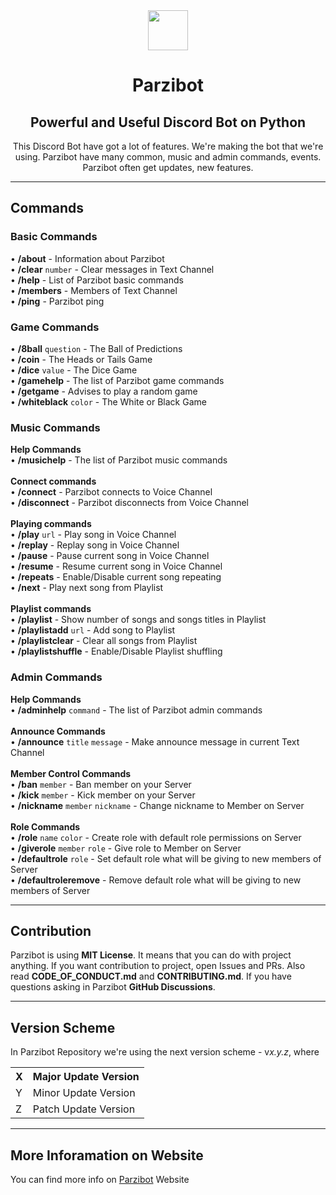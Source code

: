 <div align="center">
    <img src="https://github.com/merive-inc/Parzibot/blob/main/assets/Parzibot.svg" width="64">
    <h1 align="center">Parzibot</h1>
    <h2 align="center">Powerful and Useful Discord Bot on Python</h2>
    <p>
        This Discord Bot have got a lot of features.
        We're making the bot that we're using.
        Parzibot have many common, music and admin commands, events.
        Parzibot often get updates, new features. 
    </p>
</div>

<hr/>

<div>
    <h2>Commands</h2>
    <h3>Basic Commands</h3>
    <p>
        • <b>/about</b> - Information about Parzibot<br>
        • <b>/clear</b> <code>number</code> - Clear messages in Text Channel<br>
        • <b>/help</b> - List of Parzibot basic commands<br>
        • <b>/members</b> - Members of Text Channel<br>
        • <b>/ping</b> - Parzibot ping
    </p>
    <h3>Game Commands</h3>
    <p>
        • <b>/8ball</b> <code>question</code> - The Ball of Predictions<br>
        • <b>/coin</b> - The Heads or Tails Game<br>
        • <b>/dice</b> <code>value</code> - The Dice Game<br>
        • <b>/gamehelp</b> - The list of Parzibot game commands<br>
        • <b>/getgame</b> - Advises to play a random game<br>
        • <b>/whiteblack</b> <code>color</code> - The White or Black Game
    </p>
    <h3>Music Commands</h3>
    <p>
        <b>Help Commands</b><br>
             • <b>/musichelp</b> - The list of Parzibot music commands<br><br>
        <b>Connect commands</b><br>
             • <b>/connect</b> - Parzibot connects to Voice Channel<br>
             • <b>/disconnect</b> - Parzibot disconnects from Voice Channel<br><br>
        <b>Playing commands</b><br>
             • <b>/play</b> <code>url</code> - Play song in Voice Channel<br>
             • <b>/replay</b> - Replay song in Voice Channel<br>
             • <b>/pause</b> - Pause current song in Voice Channel<br>
             • <b>/resume</b> - Resume current song in Voice Channel<br>
             • <b>/repeats</b> - Enable/Disable current song repeating<br>
             • <b>/next</b> - Play next song from Playlist<br><br>
        <b>Playlist commands</b><br>
             • <b>/playlist</b> - Show number of songs and songs titles in Playlist<br>
             • <b>/playlistadd</b> <code>url</code> - Add song to Playlist<br>
             • <b>/playlistclear</b> - Clear all songs from Playlist<br>
             • <b>/playlistshuffle</b> - Enable/Disable Playlist shuffling
    </p>
    <h3>Admin Commands</h3>
    <p>
        <b>Help Commands</b><br>
            • <b>/adminhelp</b> <code>command</code> - The list of Parzibot admin commands<br><br>
        <b>Announce Commands</b><br>
            • <b>/announce</b> <code>title</code> <code>message</code> - Make announce message in current Text Channel<br><br>
        <b>Member Control Commands</b><br>
            • <b>/ban</b> <code>member</code> - Ban member on your Server<br>
            • <b>/kick</b> <code>member</code> - Kick member on your Server<br>
            • <b>/nickname</b> <code>member</code> <code>nickname</code> - Change nickname to Member on Server<br><br>
        <b>Role Commands</b><br>
            • <b>/role</b> <code>name</code> <code>color</code> - Create role with default role permissions on Server<br>
            • <b>/giverole</b> <code>member</code> <code>role</code> - Give role to Member on Server<br>
            • <b>/defaultrole</b> <code>role</code> - Set default role what will be giving to new members of Server<br>
            • <b>/defaultroleremove</b> - Remove default role what will be giving to new members of Server
    </p>
</div>

<hr/>

<div>
    <h2>Contribution</h2>
    <p>
        Parzibot is using <b>MIT License</b>.
        It means that you can do with project anything.
        If you want contribution to project, open Issues and PRs.
        Also read <b>CODE_OF_CONDUCT.md</b> and <b>CONTRIBUTING.md</b>.
        If you have questions asking in Parzibot <b>GitHub Discussions</b>.
    </p>
</div>

<hr/>

<div>
    <h2>Version Scheme</h2>
    <p>
        In Parzibot Repository we're using the next version scheme - v<i>x.y.z</i>, where
        <table>
            <tr><th>X</th><th>Major Update Version</th></tr>
            <tr><td>Y</td><td>Minor Update Version</td></tr>
            <tr><td>Z</td><td>Patch Update Version</td></tr>
        </table>
    </p>
</div>

<hr/>

<div>
    <h2>More Inforamation on Website</h2>
    <p>
        You can find more info on <a href="https://merive.herokuapp.com/Parzibot/">Parzibot</a> Website
    </p>
</div>

